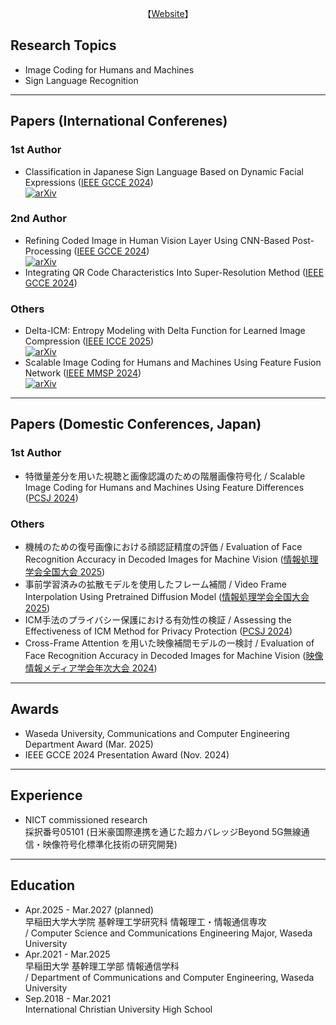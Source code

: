 <p align="center">
  【<a href="https://qwert-top.github.io/">Website</a>】
</p>


<h2 align="left">Research Topics</h2>
<p align="left">

- Image Coding for Humans and Machines
- Sign Language Recognition
</p>

---

<h2 align="left">Papers (International Conferenes)</h2>
<h3 aligh="left">1st Author</h3>
<p align="left">

- Classification in Japanese Sign Language Based on Dynamic Facial Expressions ([IEEE GCCE 2024](https://www.ieee-gcce.org/2024/index.html)) <br>
 [![arXiv](https://img.shields.io/badge/arXiv-2411.06347-b31b1b.svg)](https://arxiv.org/abs/2411.06347)
</p>
<h3 aligh="left">2nd Author</h3>
<p align="left">

- Refining Coded Image in Human Vision Layer Using CNN-Based Post-Processing ([IEEE GCCE 2024](https://www.ieee-gcce.org/2024/index.html)) <br>
[![arXiv](https://img.shields.io/badge/arXiv-2405.11894-b31b1b.svg)](https://arxiv.org/abs/2405.11894)
- Integrating QR Code Characteristics Into Super-Resolution Method ([IEEE GCCE 2024](https://www.ieee-gcce.org/2024/index.html))
</p>
<h3 aligh="left">Others</h3>
<p align="left">

- Delta-ICM: Entropy Modeling with Delta Function for Learned Image Compression ([IEEE ICCE 2025](https://icce.org/2025/)) <br>
[![arXiv](https://img.shields.io/badge/arXiv-2410.07669-b31b1b.svg)](https://arxiv.org/abs/2410.07669)
- Scalable Image Coding for Humans and Machines Using Feature Fusion Network ([IEEE MMSP 2024](https://attend.ieee.org/mmsp-2024/)) <br>
[![arXiv](https://img.shields.io/badge/arXiv-2405.09152-b31b1b.svg)](https://arxiv.org/abs/2405.09152)
</p>

---

<h2 align="left">Papers (Domestic Conferences, Japan)</h2>
<h3 aligh="left">1st Author</h3>
<p align="left">

- 特徴量差分を用いた視聴と画像認識のための階層画像符号化 / Scalable Image Coding for Humans and Machines Using Feature Differences ([PCSJ 2024](https://www.pcsj-imps.org/archive/2024.html))
</p>
<h3 aligh="left">Others</h3>
<p align="left">

- 機械のための復号画像における顔認証精度の評価 / Evaluation of Face Recognition Accuracy in Decoded Images for Machine Vision ([情報処理学会全国大会 2025](https://www.ipsj.or.jp/event/taikai/87/index.html))
- 事前学習済みの拡散モデルを使用したフレーム補間 / Video Frame Interpolation Using Pretrained Diffusion Model ([情報処理学会全国大会 2025](https://www.ipsj.or.jp/event/taikai/87/index.html))
- ICM手法のプライバシー保護における有効性の検証 / Assessing the Effectiveness of ICM Method for Privacy Protection ([PCSJ 2024](https://www.pcsj-imps.org/archive/2024.html))
- Cross-Frame Attention を用いた映像補間モデルの一検討 / Evaluation of Face Recognition Accuracy in Decoded Images for Machine Vision ([映像情報メディア学会年次大会 2024](https://www.ite.or.jp/annual/2024/))
</p>

---

<h2 align="left">Awards</h2>

- Waseda University, Communications and Computer Engineering Department Award (Mar. 2025)
- IEEE GCCE 2024 Presentation Award (Nov. 2024)

---

<h2 align="left">Experience</h2>

- NICT commissioned research <br>
 採択番号05101 (日米豪国際連携を通じた超カバレッジBeyond 5G無線通信・映像符号化標準化技術の研究開発)

---

<h2 align="left">Education</h2>

- Apr.2025 - Mar.2027 (planned) <br>
  早稲田大学大学院 基幹理工学研究科 情報理工・情報通信専攻 <br>
  / Computer Science and Communications Engineering Major, Waseda University
- Apr.2021 - Mar.2025 <br>
  早稲田大学 基幹理工学部 情報通信学科 <br>
  / Department of Communications and Computer Engineering, Waseda University
- Sep.2018 - Mar.2021 <br>
  International Christian University High School
